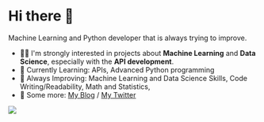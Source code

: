 # Hi there 👋

Machine Learning and Python developer that is always trying to improve.
 
- 👨‍💻 I'm strongly interested in projects about **Machine Learning** and **Data Science**, especially with the **API development**.
- 🎯 Currently Learning: APIs, Advanced Python programming
- 💪 Always Improving:  Machine Learning and Data Science Skills, Code Writing/Readability, Math and Statistics,
- 💭 Some more: [My Blog](https://draperkm.github.io/blog/) / [My Twitter](https://twitter.com/JeanCharlesK)

<!--
**draperkm/draperkm** is a ✨ _special_ ✨ repository because its `README.md` (this file) appears on your GitHub profile.

Here are some ideas to get you started:

- 🔭 I’m currently working on ...
- 🌱 I’m currently learning ...
- 👯 I’m looking to collaborate on ...
- 🤔 I’m looking for help with ...
- 💬 Ask me about ...
- 📫 How to reach me: ...
- 😄 Pronouns: ...
- ⚡ Fun fact: ...
-->

<!-- 
The following line is the COUNTER: please refer to : https://github.com/antonkomarev/github-profile-views-counter
-->

![](https://komarev.com/ghpvc/?username=draperkm)

